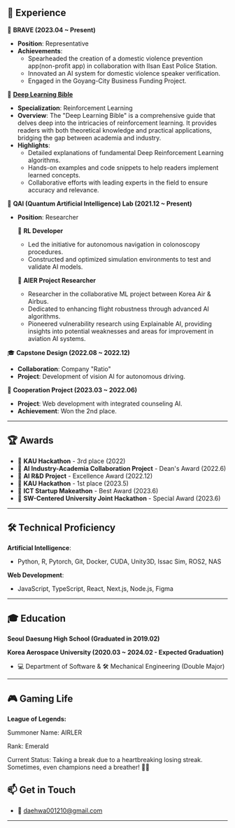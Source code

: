## 🌟 **Experience**

🏢 **BRAVE (2023.04 ~ Present)**
- **Position**: Representative
- **Achievements**:
  - Spearheaded the creation of a domestic violence prevention app(non-profit app) in collaboration with Ilsan East Police Station.
  - Innovated an AI system for domestic violence speaker verification.
  - Engaged in the Goyang-City Business Funding Project.

📖 **[Deep Learning Bible](https://wikidocs.net/book/7888)**
- **Specialization**: Reinforcement Learning
- **Overview**: The "Deep Learning Bible" is a comprehensive guide that delves deep into the intricacies of reinforcement learning. It provides readers with both theoretical knowledge and practical applications, bridging the gap between academia and industry.
- **Highlights**:
  - Detailed explanations of fundamental Deep Reinforcement Learning algorithms.
  - Hands-on examples and code snippets to help readers implement learned concepts.
  - Collaborative efforts with leading experts in the field to ensure accuracy and relevance.

🔬 **QAI (Quantum Artificial Intelligence) Lab (2021.12 ~ Present)**
- **Position**: Researcher

  🎯 **RL Developer**
  - Led the initiative for autonomous navigation in colonoscopy procedures.
  - Constructed and optimized simulation environments to test and validate AI models.

  🛫 **AIER Project Researcher**
  - Researcher in the collaborative ML project between Korea Air & Airbus.
  - Dedicated to enhancing flight robustness through advanced AI algorithms.
  - Pioneered vulnerability research using Explainable AI, providing insights into potential weaknesses and areas for improvement in aviation AI systems.
  
🎓 **Capstone Design (2022.08 ~ 2022.12)**
- **Collaboration**: Company "Ratio"
- **Project**: Development of vision AI for autonomous driving.

💼 **Cooperation Project (2023.03 ~ 2022.06)**
- **Project**: Web development with integrated counseling AI.
- **Achievement**: Won the 2nd place.

---

## 🏆 **Awards**

- 🥉 **KAU Hackathon** - 3rd place (2022)
- 🏅 **AI Industry-Academia Collaboration Project** - Dean's Award (2022.6)
- 🏅 **AI R&D Project** - Excellence Award (2022.12)
- 🥇 **KAU Hackathon** - 1st place (2023.5)
- 🏅 **ICT Startup Makeathon** - Best Award (2023.6)
- 🏅 **SW-Centered University Joint Hackathon** - Special Award (2023.6)
---

## 🛠 **Technical Proficiency**

**Artificial Intelligence**: 
- Python, R, Pytorch, Git, Docker, CUDA, Unity3D, Issac Sim, ROS2, NAS

**Web Development**: 
- JavaScript, TypeScript, React, Next.js, Node.js, Figma

---

## 🎓 **Education**

**Seoul Daesung High School (Graduated in 2019.02)**

**Korea Aerospace University (2020.03 ~ 2024.02 - Expected Graduation)**
  - 💻 Department of Software & 🛠 Mechanical Engineering (Double Major)

---

## 🎮 **Gaming Life**
**League of Legends:**

Summoner Name: AIRLER

Rank: Emerald

Current Status: Taking a break due to a heartbreaking losing streak. Sometimes, even champions need a breather! 🛌💤

## 📫 **Get in Touch**

- 📧 [daehwa001210@gmail.com](mailto:daehwa001210@gmail.com)

---
